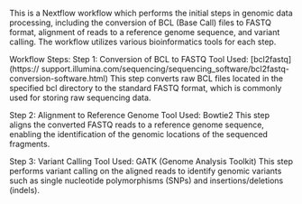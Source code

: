 This is a Nextflow workflow which performs the initial steps in genomic data processing, including the conversion of BCL (Base Call) files to FASTQ format, alignment of reads to a reference genome sequence, and variant calling. The workflow utilizes various bioinformatics tools for each step.


Workflow Steps:
Step 1: Conversion of BCL to FASTQ
Tool Used: [bcl2fastq](https://
support.illumina.com/sequencing/sequencing_software/bcl2fastq-conversion-software.html)
This step converts raw BCL files located in the specified bcl directory to the standard FASTQ format, which is commonly used for storing raw sequencing data.


Step 2: Alignment to Reference Genome
Tool Used: Bowtie2
This step aligns the converted FASTQ reads to a reference genome sequence, enabling the identification of the genomic locations of the sequenced fragments.

Step 3: Variant Calling
Tool Used: GATK (Genome Analysis Toolkit)
This step performs variant calling on the aligned reads to identify genomic variants such as single nucleotide polymorphisms (SNPs) and insertions/deletions (indels).
